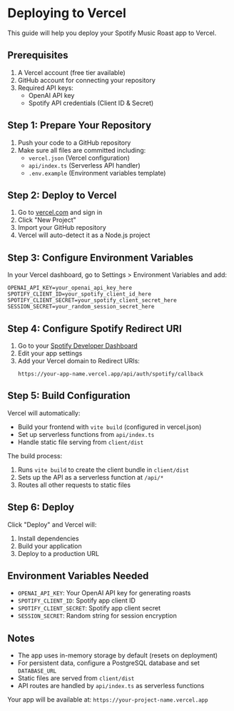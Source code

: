 # Deploying to Vercel

This guide will help you deploy your Spotify Music Roast app to Vercel.

## Prerequisites

1. A Vercel account (free tier available)
2. GitHub account for connecting your repository
3. Required API keys:
   - OpenAI API key
   - Spotify API credentials (Client ID & Secret)

## Step 1: Prepare Your Repository

1. Push your code to a GitHub repository
2. Make sure all files are committed including:
   - `vercel.json` (Vercel configuration)
   - `api/index.ts` (Serverless API handler)
   - `.env.example` (Environment variables template)

## Step 2: Deploy to Vercel

1. Go to [vercel.com](https://vercel.com) and sign in
2. Click "New Project"
3. Import your GitHub repository
4. Vercel will auto-detect it as a Node.js project

## Step 3: Configure Environment Variables

In your Vercel dashboard, go to Settings > Environment Variables and add:

```
OPENAI_API_KEY=your_openai_api_key_here
SPOTIFY_CLIENT_ID=your_spotify_client_id_here  
SPOTIFY_CLIENT_SECRET=your_spotify_client_secret_here
SESSION_SECRET=your_random_session_secret_here
```

## Step 4: Configure Spotify Redirect URI

1. Go to your [Spotify Developer Dashboard](https://developer.spotify.com/dashboard)
2. Edit your app settings
3. Add your Vercel domain to Redirect URIs:
   ```
   https://your-app-name.vercel.app/api/auth/spotify/callback
   ```

## Step 5: Build Configuration

Vercel will automatically:
- Build your frontend with `vite build` (configured in vercel.json)
- Set up serverless functions from `api/index.ts`
- Handle static file serving from `client/dist`

The build process:
1. Runs `vite build` to create the client bundle in `client/dist`
2. Sets up the API as a serverless function at `/api/*`
3. Routes all other requests to static files

## Step 6: Deploy

Click "Deploy" and Vercel will:
1. Install dependencies
2. Build your application
3. Deploy to a production URL

## Environment Variables Needed

- `OPENAI_API_KEY`: Your OpenAI API key for generating roasts
- `SPOTIFY_CLIENT_ID`: Spotify app client ID  
- `SPOTIFY_CLIENT_SECRET`: Spotify app client secret
- `SESSION_SECRET`: Random string for session encryption

## Notes

- The app uses in-memory storage by default (resets on deployment)
- For persistent data, configure a PostgreSQL database and set `DATABASE_URL`
- Static files are served from `client/dist`
- API routes are handled by `api/index.ts` as serverless functions

Your app will be available at: `https://your-project-name.vercel.app`